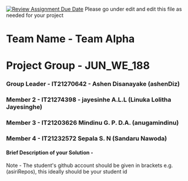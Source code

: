 [![Review Assignment Due Date](https://classroom.github.com/assets/deadline-readme-button-24ddc0f5d75046c5622901739e7c5dd533143b0c8e959d652212380cedb1ea36.svg)](https://classroom.github.com/a/2d9khxo6)
Please go under edit and edit this file as needed for your project

# Team Name - Team Alpha
# Project Group - JUN_WE_188
### Group Leader - IT21270642 - Ashen Disanayake (ashenDiz)
### Member 2 - IT21274398 - jayesinhe A.L.L (Linuka Lolitha Jayesinghe)
### Member 3 - IT21203626 Mindinu G. P. D.A. (anugamindinu)
### Member 4 - IT21232572 Sepala S. N (Sandaru Nawoda)

#### Brief Description of your Solution - 

Note - The student's github account should be given in brackets e.g. (asiriRepos), this ideally should be your student id 


